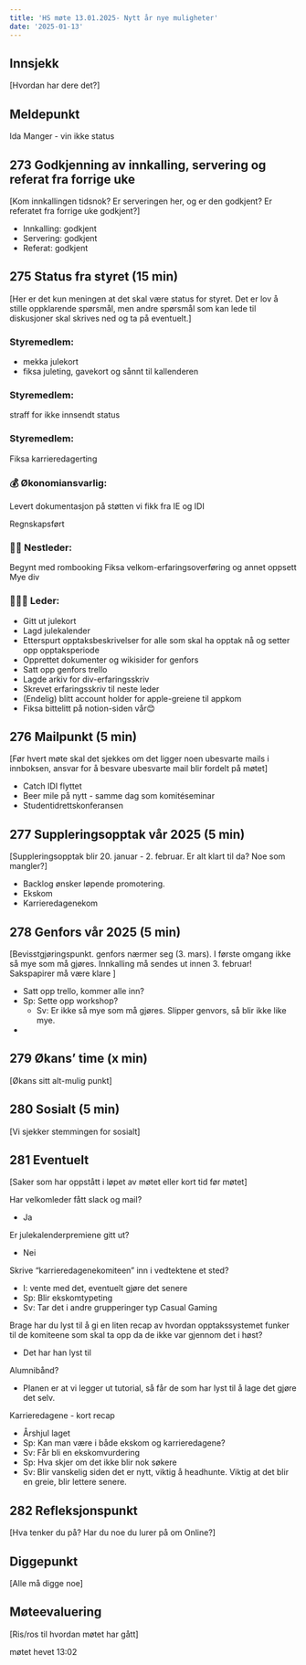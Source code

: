 ```yaml
---
title: 'HS møte 13.01.2025- Nytt år nye muligheter'
date: '2025-01-13'
---
```



## Innsjekk

[Hvordan har dere det?]

## Meldepunkt

Ida Manger - vin ikke status

## 273 Godkjenning av innkalling, servering og referat fra forrige uke

[Kom innkallingen tidsnok? Er serveringen her, og er den godkjent? Er referatet fra forrige uke godkjent?]

- Innkalling: godkjent
- Servering: godkjent
- Referat: godkjent

## 275 Status fra styret (15 min)

[Her er det kun meningen at det skal være status for styret. Det er lov å stille oppklarende spørsmål, men andre spørsmål som kan lede til diskusjoner skal skrives ned og ta på eventuelt.]

### **Styremedlem**:

- mekka julekort
- fiksa juleting, gavekort og sånnt til kallenderen

### **Styremedlem**:

straff for ikke innsendt status

### **Styremedlem**:

Fiksa karrieredagerting

### **💰** Økonomiansvarlig:

Levert dokumentasjon på støtten vi fikk fra IE og IDI

Regnskapsført

### 👨🏼 Nestleder:

Begynt med rombooking
Fiksa velkom-erfaringsoverføring og annet oppsett
Mye div

### 🧔🏼‍♂️ Leder:

- Gitt ut julekort
- Lagd julekalender
- Etterspurt opptaksbeskrivelser for alle som skal ha opptak nå og setter opp opptaksperiode
- Opprettet dokumenter og wikisider for genfors
- Satt opp genfors trello
- Lagde arkiv for div-erfaringsskriv
- Skrevet erfaringsskriv til neste leder
- (Endelig) blitt account holder for apple-greiene til appkom
- Fiksa bittelitt på notion-siden vår😊

## 276 Mailpunkt (5 min)

[Før hvert møte skal det sjekkes om det ligger noen ubesvarte mails i innboksen, ansvar for å besvare ubesvarte mail blir fordelt på møtet]

- Catch IDI flyttet
- Beer mile på nytt - samme dag som komitéseminar
- Studentidrettskonferansen

## 277 Suppleringsopptak vår 2025 (5 min)

[Suppleringsopptak blir 20. januar - 2. februar. Er alt klart til da? Noe som mangler?]

- Backlog ønsker løpende promotering.
- Ekskom
- Karrieredagenekom

## 278 Genfors vår 2025 (5 min)

[Bevisstgjøringspunkt. genfors nærmer seg (3. mars). I første omgang ikke så mye som må gjøres. Innkalling må sendes ut innen 3. februar! Sakspapirer må være klare ]

- Satt opp trello, kommer alle inn?
- Sp: Sette opp workshop?
    - Sv: Er ikke så mye som må gjøres. Slipper genvors, så blir ikke like mye.
- 

## 279 Økans’ time (x min)

[Økans sitt alt-mulig punkt]

## 280 Sosialt (5 min)

[Vi sjekker stemmingen for sosialt]

## 281 Eventuelt

[Saker som har oppstått i løpet av møtet eller kort tid før møtet]

Har velkomleder fått slack og mail?

- Ja

Er julekalenderpremiene gitt ut?

- Nei

Skrive “karrieredagenekomiteen” inn i vedtektene et sted?

- I: vente med det, eventuelt gjøre det senere
- Sp: Blir ekskomtypeting
- Sv: Tar det i andre grupperinger typ Casual Gaming

Brage har du lyst til å gi en liten recap av hvordan opptakssystemet funker til de komiteene som skal ta opp da de ikke var gjennom det i høst?

- Det har han lyst til

Alumnibånd?

- Planen er at vi legger ut tutorial, så får de som har lyst til å lage det gjøre det selv.

Karrieredagene - kort recap

- Årshjul laget
- Sp: Kan man være i både ekskom og karrieredagene?
- Sv: Får bli en ekskomvurdering
- Sp: Hva skjer om det ikke blir nok søkere
- Sv: Blir vanskelig siden det er nytt, viktig å headhunte. Viktig at det blir en greie, blir lettere senere.

## 282 Refleksjonspunkt

[Hva tenker du på? Har du noe du lurer på om Online?]

## Diggepunkt

[Alle må digge noe]

## Møteevaluering

[Ris/ros til hvordan møtet har gått]

møtet hevet 13:02
